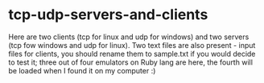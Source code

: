 # tcp-udp-servers-and-clients
Here are two clients (tcp for linux and udp for windows) and two servers (tcp fow windows and udp for linux). Two text files are also present - input files for clients, you should rename them to sample.txt if you would decide to test it; three out of four emulators on Ruby lang are here, the fourth will be loaded when I found it on my computer :)
